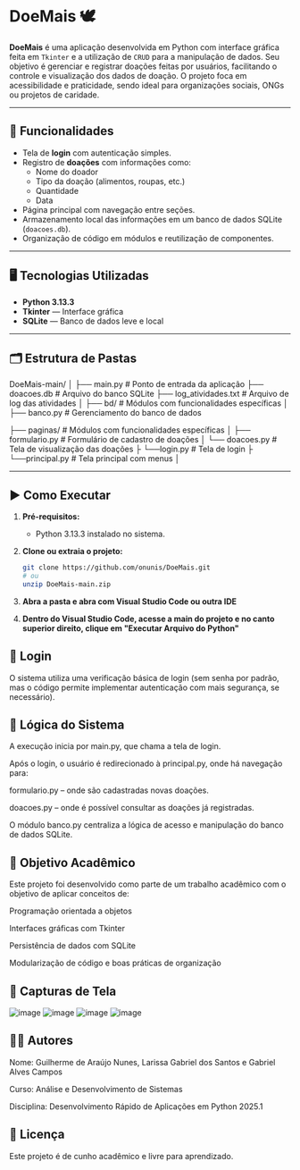 # DoeMais 🕊️

**DoeMais** é uma aplicação desenvolvida em Python com interface gráfica feita em `Tkinter` e a utilização de `CRUD` para a manipulação de dados. Seu objetivo é gerenciar e registrar doações feitas por usuários, facilitando o controle e visualização dos dados de doação. O projeto foca em acessibilidade e praticidade, sendo ideal para organizações sociais, ONGs ou projetos de caridade.

---

## 📌 Funcionalidades

- Tela de **login** com autenticação simples.
- Registro de **doações** com informações como:
  - Nome do doador
  - Tipo da doação (alimentos, roupas, etc.)
  - Quantidade
  - Data
- Página principal com navegação entre seções.
- Armazenamento local das informações em um banco de dados SQLite (`doacoes.db`).
- Organização de código em módulos e reutilização de componentes.

---

## 🖥️ Tecnologias Utilizadas

- **Python 3.13.3**
- **Tkinter** — Interface gráfica
- **SQLite** — Banco de dados leve e local

---

## 🗂️ Estrutura de Pastas

DoeMais-main/
│
├── main.py                 # Ponto de entrada da aplicação
├── doacoes.db              # Arquivo do banco SQLite
├── log_atividades.txt      # Arquivo de log das atividades
│
├── bd/                    # Módulos com funcionalidades específicas
│   ├──  banco.py                # Gerenciamento do banco de dados

├── paginas/                    # Módulos com funcionalidades específicas
│   ├── formulario.py           # Formulário de cadastro de doações
│   └── doacoes.py              # Tela de visualização das doações
├   └──login.py                 # Tela de login
├   └──principal.py             # Tela principal com menus
│




---

## ▶️ Como Executar

1. **Pré-requisitos:**
   - Python 3.13.3 instalado no sistema.

2. **Clone ou extraia o projeto:**
   ```bash
   git clone https://github.com/onunis/DoeMais.git
   # ou
   unzip DoeMais-main.zip

3. **Abra a pasta e abra com Visual Studio Code ou outra IDE**
4. **Dentro do Visual Studio Code, acesse a main do projeto e no canto superior direito, clique em "Executar Arquivo do Python"**


## 🔐 Login
O sistema utiliza uma verificação básica de login (sem senha por padrão, mas o código permite implementar autenticação com mais segurança, se necessário).

## 🧠 Lógica do Sistema
A execução inicia por main.py, que chama a tela de login.

Após o login, o usuário é redirecionado à principal.py, onde há navegação para:

formulario.py – onde são cadastradas novas doações.

doacoes.py – onde é possível consultar as doações já registradas.

O módulo banco.py centraliza a lógica de acesso e manipulação do banco de dados SQLite.

## 🎯 Objetivo Acadêmico
Este projeto foi desenvolvido como parte de um trabalho acadêmico com o objetivo de aplicar conceitos de:

Programação orientada a objetos

Interfaces gráficas com Tkinter

Persistência de dados com SQLite

Modularização de código e boas práticas de organização

## 📸 Capturas de Tela
![image](https://github.com/user-attachments/assets/596a5f4a-264a-4cf2-afca-6336f30730af)
![image](https://github.com/user-attachments/assets/29585fc0-b629-4c72-8eb4-a831d486712e)
![image](https://github.com/user-attachments/assets/8fabd95e-1afe-45ee-9c28-14569ef2f9fb)
![image](https://github.com/user-attachments/assets/9802daea-cb90-4a9a-826a-ae6f45ec08c5)



## 👨‍💻 Autores
Nome: Guilherme de Araújo Nunes, Larissa Gabriel dos Santos e Gabriel Alves Campos

Curso: Análise e Desenvolvimento de Sistemas

Disciplina: Desenvolvimento Rápido de Aplicações em Python 2025.1

## 📄 Licença
Este projeto é de cunho acadêmico e livre para aprendizado.
